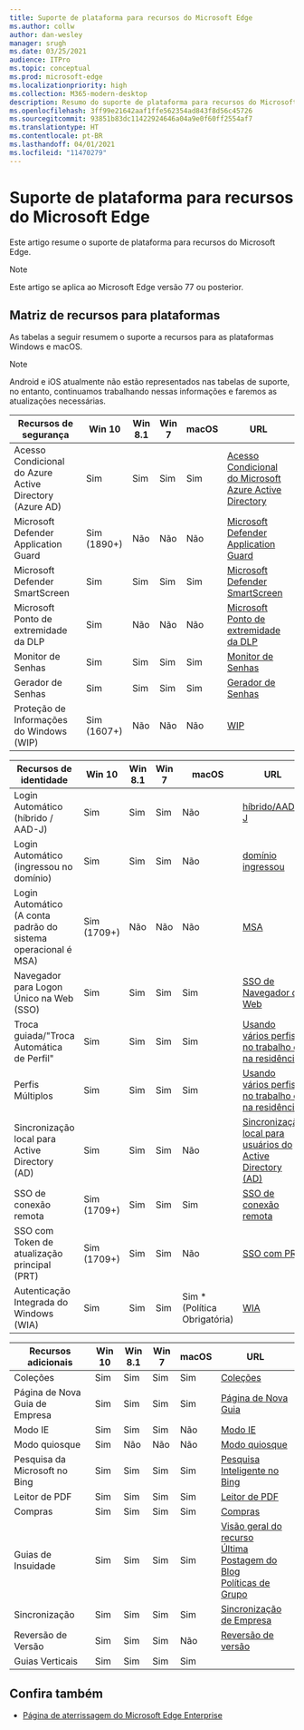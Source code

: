 ```yaml
---
title: Suporte de plataforma para recursos do Microsoft Edge
ms.author: collw
author: dan-wesley
manager: srugh
ms.date: 03/25/2021
audience: ITPro
ms.topic: conceptual
ms.prod: microsoft-edge
ms.localizationpriority: high
ms.collection: M365-modern-desktop
description: Resumo do suporte de plataforma para recursos do Microsoft Edge
ms.openlocfilehash: 3ff99e21642aaf1ffe562354ad843f8d56c45726
ms.sourcegitcommit: 93851b83dc11422924646a04a9e0f60ff2554af7
ms.translationtype: HT
ms.contentlocale: pt-BR
ms.lasthandoff: 04/01/2021
ms.locfileid: "11470279"
---
```

# <a name="platform-support-for-microsoft-edge-features"></a>Suporte de plataforma para recursos do Microsoft Edge

Este artigo resume o suporte de plataforma para recursos do Microsoft Edge.

> [!NOTE]
> Este artigo se aplica ao Microsoft Edge versão 77 ou posterior.

## <a name="feature-matrix-for-platforms"></a>Matriz de recursos para plataformas

As tabelas a seguir resumem o suporte a recursos para as plataformas Windows e macOS.

> [!NOTE]
> Android e iOS atualmente não estão representados nas tabelas de suporte, no entanto, continuamos trabalhando nessas informações e faremos as atualizações necessárias.

| Recursos de segurança |Win 10|Win 8.1|Win 7|macOS|URL|
|--------|-------|--------|-----|-------|---|
|Acesso Condicional do Azure Active Directory (Azure AD)|Sim|Sim|Sim|Sim|[Acesso Condicional do Microsoft Azure Active Directory](https://docs.microsoft.com/deployedge/ms-edge-security-conditional-access#accessing-conditional-access-protected-resources-in-microsoft-edge)|
|Microsoft Defender Application Guard|Sim (1890+)|Não|Não|Não|[Microsoft Defender Application Guard](https://docs.microsoft.com/deployedge/microsoft-edge-security-windows-defender-application-guard) |
|Microsoft Defender SmartScreen|Sim|Sim|Sim|Sim|[Microsoft Defender SmartScreen](https://docs.microsoft.com/deployedge/microsoft-edge-security-smartscreen) |
|Microsoft Ponto de extremidade da DLP|Sim|Não|Não|Não|[Microsoft Ponto de extremidade da DLP](https://docs.microsoft.com/deployedge/microsoft-edge-security-dlp#microsoft-endpoint-data-loss-prevention-endpoint-dlp)|
|Monitor de Senhas|Sim|Sim|Sim|Sim|[Monitor de Senhas](https://blogs.windows.com/msedgedev/2021/01/21/edge-88-privacy/)|
|Gerador de Senhas|Sim|Sim|Sim|Sim |[Gerador de Senhas](https://blogs.windows.com/msedgedev/2021/01/21/edge-88-privacy/)|
|Proteção de Informações do Windows (WIP)|Sim (1607+)|Não|Não|Não|[WIP](https://docs.microsoft.com/deployedge/microsoft-edge-security-windows-information-protection#system-requirements)|


|Recursos de identidade| Win 10 | Win 8.1 | Win 7 | macOS | URL |
|--|--|--|--|--|--|
|Login Automático (híbrido / AAD-J)|Sim|Sim|Sim|Não|[híbrido/AAD-J](https://docs.microsoft.com/deployedge/microsoft-edge-security-identity#automatic-sign-in)|
|Login Automático (ingressou no domínio)|Sim|Sim|Sim| Não|[domínio ingressou](https://docs.microsoft.com/deployedge/microsoft-edge-security-identity#automatic-sign-in)|
|Login Automático (A conta padrão do sistema operacional é MSA)|Sim (1709+)|Não|Não|Não|[MSA](https://docs.microsoft.com/deployedge/microsoft-edge-security-identity#automatic-sign-in)|
|Navegador para Logon Único na Web (SSO)|Sim|Sim|Sim|Sim|[SSO de Navegador da Web](https://www.microsoft.com/microsoft-365/roadmap?featureid=66332)|
|Troca guiada/"Troca Automática de Perfil"|Sim|Sim|Sim|Sim|[Usando vários perfis no trabalho e na residência](https://blogs.windows.com/msedgedev/2020/04/30/automatic-profile-switching/) |
|Perfis Múltiplos|Sim|Sim|Sim|Sim|[Usando vários perfis no trabalho e na residência](https://blogs.windows.com/msedgedev/2020/04/30/automatic-profile-switching/) |
|Sincronização local para Active Directory (AD)|Sim|Sim|Sim|Não|[Sincronização local para usuários do Active Directory (AD)](https://docs.microsoft.com/deployedge/microsoft-edge-on-premises-sync) |
|SSO de conexão remota|Sim (1709+)|Sim|Sim|Sim|[SSO de conexão remota](https://docs.microsoft.com/deployedge/microsoft-edge-security-identity#seamless-sso)|
|SSO com Token de atualização principal (PRT)|Sim (1709+)|Sim|Sim|Não|[SSO com PRT](https://docs.microsoft.com/deployedge/microsoft-edge-security-identity#sso-with-primary-refresh-token-prt)|
|Autenticação Integrada do Windows (WIA)|Sim|Sim|Sim|Sim * (Política Obrigatória)|[WIA](https://docs.microsoft.com/deployedge/microsoft-edge-security-identity#windows-integrated-authentication-wia)|

|Recursos adicionais|Win 10|Win 8.1|Win 7|macOS|URL|
|--------|-------|--------|-----|-------|---|
|Coleções|Sim|Sim|Sim|Sim|[Coleções](https://blogs.windows.com/msedgedev/2019/12/09/improvements-collections-sync-microsoft-edge/) |
|Página de Nova Guia de Empresa|Sim|Sim|Sim|Sim|[Página de Nova Guia](https://blogs.windows.com/msedgedev/2020/10/29/enterprise-new-tab-page-my-feed/) |
|Modo IE|Sim|Sim|Sim|Não|[Modo IE](https://docs.microsoft.com/deployedge/edge-ie-mode#prerequisites)|
|Modo quiosque|Sim|Não|Não|Não|[Modo quiosque](https://docs.microsoft.com/deployedge/microsoft-edge-configure-kiosk-mode)|
|Pesquisa da Microsoft no Bing|Sim|Sim|Sim|Sim|[Pesquisa Inteligente no Bing](https://www.microsoft.com/edge/business/intelligent-search-with-bing) |
|Leitor de PDF|Sim|Sim|Sim|Sim|[Leitor de PDF](https://docs.microsoft.com/deployedge/microsoft-edge-pdf) |
|Compras|Sim|Sim|Sim|Sim|[Compras](https://techcommunity.microsoft.com/t5/articles/introducing-shopping-with-microsoft-edge/m-p/1870080) |
|Guias de Insuidade|Sim|Sim|Sim|Sim|[Visão geral do recurso](https://docs.microsoft.com/deployedge/microsoft-edge-relnote-stable-channel)<br>[Última Postagem do Blog](https://blogs.windows.com/msedgedev/2021/03/04/edge-89-performance/)<br>[Políticas de Grupo](https://docs.microsoft.com/deployedge/microsoft-edge-policies#sleeping-tabs-settings)|
|Sincronização|Sim|Sim|Sim|Sim| [Sincronização de Empresa](https://docs.microsoft.com/deployedge/microsoft-edge-enterprise-sync) |
|Reversão de Versão|Sim|Sim|Sim|Não|[Reversão de versão](https://docs.microsoft.com/deployedge/edge-learnmore-rollback) |
|Guias Verticais|Sim|Sim|Sim|Sim| |

## <a name="see-also"></a>Confira também

- [Página de aterrissagem do Microsoft Edge Enterprise](https://aka.ms/EdgeEnterprise)